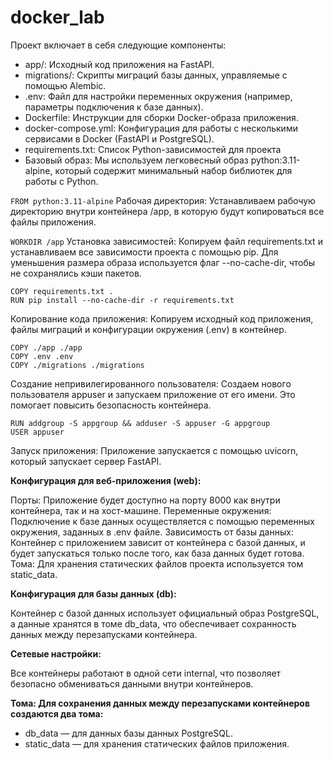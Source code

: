 # docker_lab
Проект включает в себя следующие компоненты:

- app/: Исходный код приложения на FastAPI.
- migrations/: Скрипты миграций базы данных, управляемые с помощью Alembic.
- .env: Файл для настройки переменных окружения (например, параметры подключения к базе данных).
- Dockerfile: Инструкции для сборки Docker-образа приложения.
- docker-compose.yml: Конфигурация для работы с несколькими сервисами в Docker (FastAPI и PostgreSQL).
- requirements.txt: Список Python-зависимостей для проекта
- Базовый образ: Мы используем легковесный образ python:3.11-alpine, который содержит минимальный набор библиотек для работы с Python.

`FROM python:3.11-alpine`
Рабочая директория: Устанавливаем рабочую директорию внутри контейнера /app, в которую будут копироваться все файлы приложения.

`WORKDIR /app`
Установка зависимостей: Копируем файл requirements.txt и устанавливаем все зависимости проекта с помощью pip. Для уменьшения размера образа используется флаг --no-cache-dir, чтобы не сохранялись кэши пакетов.

```
COPY requirements.txt .
RUN pip install --no-cache-dir -r requirements.txt
```
Копирование кода приложения: Копируем исходный код приложения, файлы миграций и конфигурации окружения (.env) в контейнер.

```
COPY ./app ./app
COPY .env .env
COPY ./migrations ./migrations
```
Создание непривилегированного пользователя: Создаем нового пользователя appuser и запускаем приложение от его имени. Это помогает повысить безопасность контейнера.

```
RUN addgroup -S appgroup && adduser -S appuser -G appgroup
USER appuser
```
Запуск приложения: Приложение запускается с помощью uvicorn, который запускает сервер FastAPI.

**Конфигурация для веб-приложения (web):**

Порты: Приложение будет доступно на порту 8000 как внутри контейнера, так и на хост-машине. Переменные окружения: Подключение к базе данных осуществляется с помощью переменных окружения, заданных в .env файле. Зависимость от базы данных: Контейнер с приложением зависит от контейнера с базой данных, и будет запускаться только после того, как база данных будет готова. Тома: Для хранения статических файлов проекта используется том static_data.

**Конфигурация для базы данных (db):**

Контейнер с базой данных использует официальный образ PostgreSQL, а данные хранятся в томе db_data, что обеспечивает сохранность данных между перезапусками контейнера.

**Сетевые настройки:**

Все контейнеры работают в одной сети internal, что позволяет безопасно обмениваться данными внутри контейнеров.

**Тома: Для сохранения данных между перезапусками контейнеров создаются два тома:**

- db_data — для данных базы данных PostgreSQL.
- static_data — для хранения статических файлов приложения.
